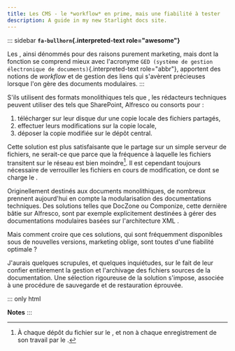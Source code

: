 ```yaml
---
title: Les CMS - le *workflow* en prime, mais une fiabilité à tester
description: A guide in my new Starlight docs site.
---
```


::: sidebar
**`fa-bullhorn`{.interpreted-text role="awesome"}**

Les , ainsi dénommés pour des raisons purement marketing, mais dont la
fonction se comprend mieux avec l\'acronyme `GED (système de gestion
électronique de documents)`{.interpreted-text role="abbr"}, apportent
des notions de *workflow* et de gestion des liens qui s\'avèrent
précieuses lorsque l\'on gère des documents modulaires.
:::

S\'ils utilisent des formats monolithiques tels que , les rédacteurs
techniques peuvent utiliser des tels que SharePoint, Alfresco ou
consorts pour :

1.  télécharger sur leur disque dur une copie locale des fichiers
    partagés,
2.  effectuer leurs modifications sur la copie locale,
3.  déposer la copie modifiée sur le dépôt central.

Cette solution est plus satisfaisante que le partage sur un simple
serveur de fichiers, ne serait-ce que parce que la fréquence à laquelle
les fichiers transitent sur le réseau est bien moindre[^1]. Il est
cependant toujours nécessaire de verrouiller les fichiers en cours de
modification, ce dont se charge le .

Originellement destinés aux documents monolithiques, de nombreux
prennent aujourd\'hui en compte la modularisation des documentations
techniques. Des solutions telles que DocZone ou Componize, cette
dernière bâtie sur Alfresco, sont par exemple explicitement destinées à
gérer des documentations modulaires basées sur l\'architecture XML .

Mais comment croire que ces solutions, qui sont fréquemment disponibles
sous de nouvelles versions, marketing oblige, sont toutes d\'une
fiabilité optimale ?

J\'aurais quelques scrupules, et quelques inquiétudes, sur le fait de
leur confier entièrement la gestion et l\'archivage des fichiers sources
de la documentation. Une sélection rigoureuse de la solution s\'impose,
associée à une procédure de sauvegarde et de restauration éprouvée.

::: only
html

**Notes**
:::

[^1]: À chaque dépôt du fichier sur le , et non à chaque enregistrement
    de son travail par le .
